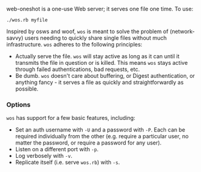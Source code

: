 web-oneshot is a one-use Web server; it serves one file one time. To use:

`./wos.rb myfile`

Inspired by osws and woof, `wos` is meant to solve the problem of
(network-savvy) users needing to quickly share single files without
much infrastructure. `wos` adheres to the following principles:

* Actually serve the file. `wos` will stay active as long as it can
  until it transmits the file in question or is killed. This means `wos`
  stays active through failed authentications, bad requests, etc.
* Be dumb. `wos` doesn't care about buffering, or Digest authentication,
  or anything fancy - it serves a file as quickly and straightforwardly
  as possible.

### Options

`wos` has support for a few basic features, including:

* Set an auth username with `-U` and a password with `-P`. Each can be
  required individually from the other (e.g. require a particular user,
  no matter the password, or require a password for any user).
* Listen on a different port with `-p`.
* Log verbosely with `-v`.
* Replicate itself (i.e. serve `wos.rb`) with `-s`.
